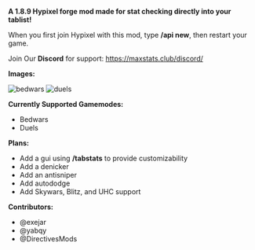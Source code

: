 **A 1.8.9 Hypixel forge mod made for stat checking directly into your tablist!**

When you first join Hypixel with this mod, type **/api new**, then restart your game.

Join Our **Discord** for support: https://maxstats.club/discord/

**Images:**

![bedwars](https://user-images.githubusercontent.com/87586485/141643040-b229ad0a-f7b6-475f-a289-5ab3ce73ad10.png)
![duels](https://user-images.githubusercontent.com/87586485/141643046-9871b3d5-c9e5-4304-8230-7190c967e8e9.png)

**Currently Supported Gamemodes:**
- Bedwars
- Duels

**Plans:**
- Add a gui using **/tabstats** to provide customizability
- Add a denicker
- Add an antisniper
- Add autododge
- Add Skywars, Blitz, and UHC support

**Contributors:**
- @exejar
- @yabqy
- @DirectivesMods
